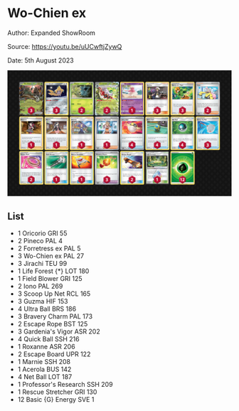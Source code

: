 # Wo-Chien ex

Author: Expanded ShowRoom

Source: <https://youtu.be/uUCwftjZywQ>

Date: 5th August 2023

![decklist](../../images/PAL/Wo-Chien%20ex/1-%20Wo-Chien%20ex.png)

## List

* 1 Oricorio GRI 55
* 2 Pineco PAL 4
* 2 Forretress ex PAL 5
* 3 Wo-Chien ex PAL 27
* 3 Jirachi TEU 99
* 1 Life Forest {*} LOT 180
* 1 Field Blower GRI 125
* 2 Iono PAL 269
* 3 Scoop Up Net RCL 165
* 3 Guzma HIF 153
* 4 Ultra Ball BRS 186
* 3 Bravery Charm PAL 173
* 2 Escape Rope BST 125
* 3 Gardenia's Vigor ASR 202
* 4 Quick Ball SSH 216
* 1 Roxanne ASR 206
* 2 Escape Board UPR 122
* 1 Marnie SSH 208
* 1 Acerola BUS 142
* 4 Net Ball LOT 187
* 1 Professor's Research SSH 209
* 1 Rescue Stretcher GRI 130
* 12 Basic {G} Energy SVE 1
